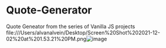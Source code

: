 # Quote-Generator
Quote Geneator from the series of Vanilla JS projects
file:///Users/alvanalvein/Desktop/Screen%20Shot%202021-12-02%20at%201.53.21%20PM.png![image](https://user-images.githubusercontent.com/59052268/144408829-00291179-c441-41c2-b065-cb4bb94ee524.png)
